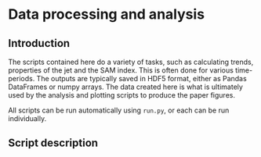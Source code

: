 Data processing and analysis
=============================

Introduction
-------------
The scripts contained here do a variety of tasks, such as calculating trends,
properties of the jet and the SAM index. This is often done for various 
time-periods. The outputs are typically saved in HDF5 format, either as Pandas 
DataFrames or numpy arrays. The data created here is what is ultimately used by
the analysis and plotting scripts to produce the paper figures.

All scripts can be run automatically using `run.py`, or each can be run 
individually.

Script description
------------------

